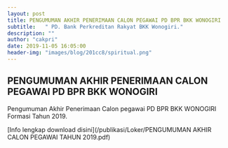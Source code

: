 ```yaml
---
layout: post
title: PENGUMUMAN AKHIR PENERIMAAN CALON PEGAWAI PD BPR BKK WONOGIRI
subtitle:   " PD. Bank Perkreditan Rakyat BKK Wonogiri."
description: ""
author: "cakpri"
date: 2019-11-05 16:05:00
header-img: "images/blog/201cc8/spiritual.png"
---
```



## PENGUMUMAN AKHIR PENERIMAAN CALON PEGAWAI PD BPR BKK WONOGIRI

Pengumuman Akhir Penerimaan Calon pegawai PD BPR BKK WONOGIRI Formasi Tahun 2019.

[Info lengkap download disini](/publikasi/Loker/PENGUMUMAN AKHIR CALON PEGAWAI TAHUN 2019.pdf)